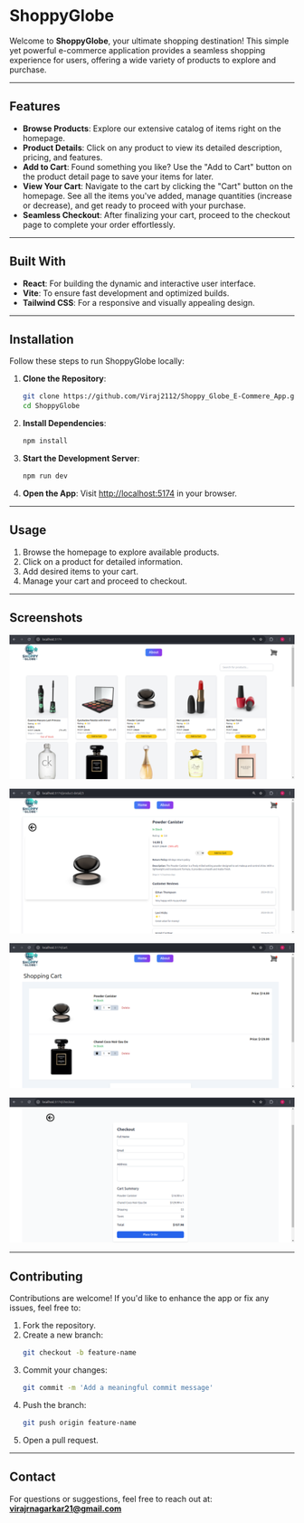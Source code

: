 # ShoppyGlobe

Welcome to **ShoppyGlobe**, your ultimate shopping destination! This simple yet powerful e-commerce application provides a seamless shopping experience for users, offering a wide variety of products to explore and purchase.

---

## Features

- **Browse Products**: Explore our extensive catalog of items right on the homepage.
- **Product Details**: Click on any product to view its detailed description, pricing, and features.
- **Add to Cart**: Found something you like? Use the "Add to Cart" button on the product detail page to save your items for later.
- **View Your Cart**: Navigate to the cart by clicking the "Cart" button on the homepage. See all the items you've added, manage quantities (increase or decrease), and get ready to proceed with your purchase.
- **Seamless Checkout**: After finalizing your cart, proceed to the checkout page to complete your order effortlessly.

---

## Built With

- **React**: For building the dynamic and interactive user interface.
- **Vite**: To ensure fast development and optimized builds.
- **Tailwind CSS**: For a responsive and visually appealing design.

---

## Installation

Follow these steps to run ShoppyGlobe locally:

1. **Clone the Repository**:
   ```bash
   git clone https://github.com/Viraj2112/Shoppy_Globe_E-Commere_App.git
   cd ShoppyGlobe
   ```

2. **Install Dependencies**:
   ```bash
   npm install
   ```

3. **Start the Development Server**:
   ```bash
   npm run dev
   ```

4. **Open the App**:
   Visit [http://localhost:5174](http://localhost:5174) in your browser.

---

## Usage

1. Browse the homepage to explore available products.
2. Click on a product for detailed information.
3. Add desired items to your cart.
4. Manage your cart and proceed to checkout.

---

## Screenshots

![Homepage](./public/Homepage.png)

![Product Details](./public/ProductDetail.png)

![Cart](./public/CartSection.png)

![Checkout Page](./public/CheckoutSection.png)

---

## Contributing

Contributions are welcome! If you'd like to enhance the app or fix any issues, feel free to:

1. Fork the repository.
2. Create a new branch:
   ```bash
   git checkout -b feature-name
   ```
3. Commit your changes:
   ```bash
   git commit -m 'Add a meaningful commit message'
   ```
4. Push the branch:
   ```bash
   git push origin feature-name
   ```
5. Open a pull request.

---

## Contact

For questions or suggestions, feel free to reach out at: **virajrnagarkar21@gmail.com**

